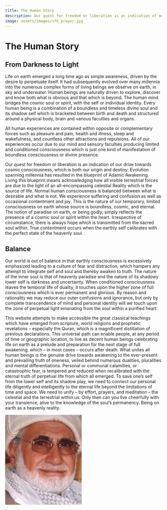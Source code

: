 ```yaml
---
title: The Human Story
description: Our quest for freedom or liberation is an indication of our drive towards cosmic consciousness, which is both our origin and destiny. This site hosts the knowledge to help you along the cosmic journey from self to soul.
image: assets/images/sfh_prayer.jpg
---
```


# The Human Story

## From Darkness to Light

Life on earth emerged a long time ago as simple awareness, driven by the desire to perpetuate itself. It had subsequently evolved over many millennia into the numerous complex forms of living beings we observe on earth, in sky and underwater. Human beings are naturally driven to explore, discover and know both what is obvious and that which is beyond. The human mind bridges the cosmic soul or spirit, with the self or individual identity. Every human being is a combination of a boundless and timeless divine soul and its shadow self which is bracketed between birth and death and structured around a physical body, brain and various faculties and organs.

All human experiences are contained within opposite or complementary forces such as pleasure and pain, health and illness, sleep and wakefulness, and countless other attractions and repulsions. All of our experiences occur due to our mind and sensory faculties producing limited and conditioned consciousness which is just one kind of manifestation of boundless consciousness or divine presence.

Our quest for freedom or liberation is an indication of our drive towards cosmic consciousness, which is both our origin and destiny. Evolution spanning millennia has resulted in the blueprint of Adamic Awakening. Living this blueprint means acknowledging how all visible terrestrial forces are due to the light of an all-encompassing celestial Reality which is the source of life. Normal human consciousness is balanced between what is desirable and what is not. We experience suffering and confusion as well as occasional contentment and joy. This is the nature of our temporary, limited consciousness on earth whose source is boundless, cosmic, and eternal. The notion of paradise on earth, or being godly, simply reflects the presence of a cosmic soul or spirit within the heart. Irrespective of circumstance, there is always hope which is transmitted from the sacred soul within. True contentment occurs when the earthly self calibrates with the perfect state of the heavenly soul.

## Balance

Our world is out of balance in that earthly consciousness is excessively emphasized leading to a culture of fear and distraction, which hampers any attempt to integrate self and soul and thereby awaken to truth. The nature of the inner soul is that of heavenly paradise and the nature of its shadowy lower self is darkness and uncertainty. When conditioned consciousness leaves the temporal life of duality, it touches upon the higher zone of full consciousness which is ever permanent and glorious. By reason and rationality we may reduce our outer confusions and ignorance, but only by complete transcendence of mind and personal identity will we touch upon the zone of perpetual light emanating from the soul within a purified heart.

This website attempts to make accessible the great classical teachings which have emerged from scripture, world religions and prophetic revelations – especially the Quran, which is a magnificent distillation of previous declarations. This universal path can enable people, at any period of time or geographic location, to live as decent human beings celebrating life on earth as a prelude and preparation for the next stage of full awakening, which – in most cases – occurs after death. What unites all human beings is the genuine drive towards awakening to the ever-present and prevailing truth of oneness, veiled behind numerous dualities, pluralities and mental differentiations. Personal or communal calamities, or catastrophic fear, is tempered and reduced when recalibrated with the eternal truth of perpetual life from which all emerged. To save one’s self from the lower self and its shadow play, we need to connect our personal life diligently and intelligently to the eternal life beyond the limitations of time and space. We need to unify – by effort, prayers, and meditation – the celestial and the terrestrial within us. Only then can you live cheerfully with your transience, alive to the knowledge of the soul’s permanency. Being on earth as a heavenly reality.

<img class="center-img" src="/assets/images/sfh_eyes.jpg" />
